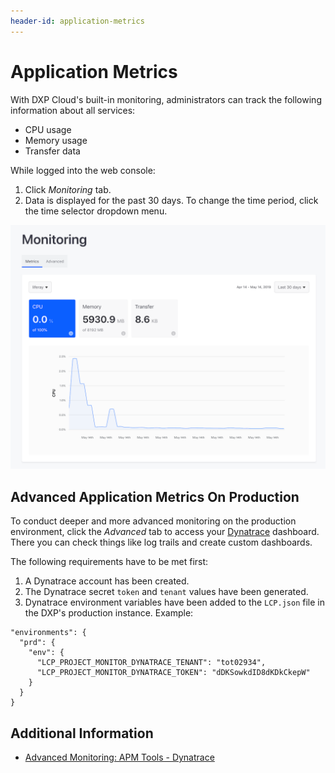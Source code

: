 ```yaml
---
header-id: application-metrics
---
```


# Application Metrics

With DXP Cloud's built-in monitoring, administrators can track the following information about all services:

* CPU usage
* Memory usage
* Transfer data

While logged into the web console:

1. Click *Monitoring* tab.
1. Data is displayed for the past 30 days. To change the time period, click the time selector dropdown menu.

![Figure 1: You can use DXP Cloud to monitor your services.](./application-metrics/images/01.png)

## Advanced Application Metrics On Production

To conduct deeper and more advanced monitoring on the production environment, click the *Advanced* tab to access your [Dynatrace](https://www.dynatrace.com/) dashboard. There you can check things like log trails and create custom dashboards.

The following requirements have to be met first:

1. A Dynatrace account has been created.
1. The Dynatrace secret `token` and `tenant` values have been generated.
1. Dynatrace environment variables have been added to the `LCP.json` file in the DXP's production instance. Example:

```
"environments": {
  "prd": {
    "env": {
      "LCP_PROJECT_MONITOR_DYNATRACE_TENANT": "tot02934",
      "LCP_PROJECT_MONITOR_DYNATRACE_TOKEN": "dDKSowkdID8dKDkCkepW"
    }
  }
}
```

## Additional Information

* [Advanced Monitoring: APM Tools - Dynatrace](https://help.liferay.com/hc/en-us/articles/360017896452-Advanced-Monitoring-APM-Tools-Dynatrace)
